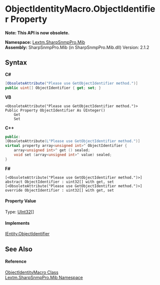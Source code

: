# ObjectIdentityMacro.ObjectIdentifier Property 
 

**Note: This API is now obsolete.**

**Namespace:**&nbsp;<a href="N_Lextm_SharpSnmpPro_Mib">Lextm.SharpSnmpPro.Mib</a><br />**Assembly:**&nbsp;SharpSnmpPro.Mib (in SharpSnmpPro.Mib.dll) Version: 2.1.2

## Syntax

**C#**<br />
``` C#
[ObsoleteAttribute("Please use GetObjectIdentifier method.")]
public uint[] ObjectIdentifier { get; set; }
```

**VB**<br />
``` VB
<ObsoleteAttribute("Please use GetObjectIdentifier method.")>
Public Property ObjectIdentifier As UInteger()
	Get
	Set
```

**C++**<br />
``` C++
public:
[ObsoleteAttribute(L"Please use GetObjectIdentifier method.")]
virtual property array<unsigned int>^ ObjectIdentifier {
	array<unsigned int>^ get () sealed;
	void set (array<unsigned int>^ value) sealed;
}
```

**F#**<br />
``` F#
[<ObsoleteAttribute("Please use GetObjectIdentifier method.")>]
abstract ObjectIdentifier : uint32[] with get, set
[<ObsoleteAttribute("Please use GetObjectIdentifier method.")>]
override ObjectIdentifier : uint32[] with get, set
```


#### Property Value
Type: <a href="https://docs.microsoft.com/dotnet/api/system.uint32" target="_blank" rel="noopener noreferrer">UInt32</a>[]

#### Implements
<a href="P_Lextm_SharpSnmpPro_Mib_IEntity_ObjectIdentifier">IEntity.ObjectIdentifier</a><br />

## See Also


#### Reference
<a href="T_Lextm_SharpSnmpPro_Mib_ObjectIdentityMacro">ObjectIdentityMacro Class</a><br /><a href="N_Lextm_SharpSnmpPro_Mib">Lextm.SharpSnmpPro.Mib Namespace</a><br />